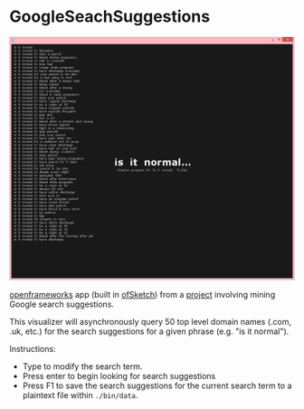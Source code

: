 GoogleSeachSuggestions
======================

![Screenshot of app running](Screenshot.png)

[openframeworks](http://openframeworks.cc/) app (built in [ofSketch](https://github.com/olab-io/ofSketch)) from a [project](http://www.mikewesthad.com/project_google.html) involving mining Google search suggestions.

This visualizer will asynchronously query 50 top level domain names (.com, .uk, etc.) for the search suggestions for a given phrase (e.g. "is it normal").

Instructions:
- Type to modify the search term.
- Press enter to begin looking for search suggestions
- Press F1 to save the search suggestions for the current search term to a plaintext file within `./bin/data`.

